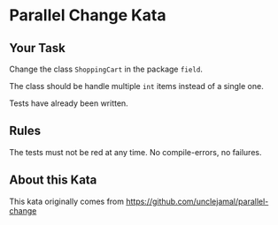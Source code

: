 # Parallel Change Kata

## Your Task

Change the class `ShoppingCart` in the package `field`.  

The class should be handle multiple `int` items instead of a single one.  

Tests have already been written.  

## Rules

The tests must not be red at any time. No compile-errors, no failures.  

## About this Kata
This kata originally comes from https://github.com/unclejamal/parallel-change 
